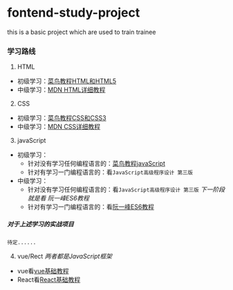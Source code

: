 # fontend-study-project
this is a basic project which are used to train trainee
### 学习路线
1. HTML
* 初级学习：[菜鸟教程HTML和HTML5](https://www.runoob.com/html/html-tutorial.html)
* 中级学习：[MDN HTML详细教程](https://developer.mozilla.org/en-US/docs/Web/HTML)
2. CSS
* 初级学习：[菜鸟教程CSS和CSS3](https://www.runoob.com/css/css-tutorial.html)
* 中级学习：[MDN CSS详细教程](https://developer.mozilla.org/en-US/docs/Web/CSS)
3. javaScript
* 初级学习：
  * 针对没有学习任何编程语言的：[菜鸟教程javaScript](https://www.runoob.com/js/js-tutorial.html)
  * 针对有学习一门编程语言的：看`JavaScript高级程序设计 第三版`
* 中级学习：
  * 针对没有学习任何编程语言的：看`JavaScript高级程序设计 第三版` *下一阶段就是看 阮一峰ES6教程*
  * 针对有学习一门编程语言的：看[阮一峰ES6教程](http://es6.ruanyifeng.com/#README)
##### 对于上述学习的实战项目
    待定......
4. vue/Rect *两者都是JavaScript框架*
* vue看[vue基础教程](https://cn.vuejs.org/v2/guide/)
* React看[React基础教程](https://zh-hans.reactjs.org/tutorial/tutorial.html)
